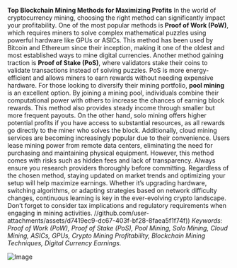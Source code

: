 **Top Blockchain Mining Methods for Maximizing Profits**
In the world of cryptocurrency mining, choosing the right method can significantly impact your profitability. One of the most popular methods is **Proof of Work (PoW)**, which requires miners to solve complex mathematical puzzles using powerful hardware like GPUs or ASICs. This method has been used by Bitcoin and Ethereum since their inception, making it one of the oldest and most established ways to mine digital currencies. Another method gaining traction is **Proof of Stake (PoS)**, where validators stake their coins to validate transactions instead of solving puzzles. PoS is more energy-efficient and allows miners to earn rewards without needing expensive hardware.
For those looking to diversify their mining portfolio, **pool mining** is an excellent option. By joining a mining pool, individuals combine their computational power with others to increase the chances of earning block rewards. This method also provides steady income through smaller but more frequent payouts. On the other hand, solo mining offers higher potential profits if you have access to substantial resources, as all rewards go directly to the miner who solves the block.
Additionally, cloud mining services are becoming increasingly popular due to their convenience. Users lease mining power from remote data centers, eliminating the need for purchasing and maintaining physical equipment. However, this method comes with risks such as hidden fees and lack of transparency. Always ensure you research providers thoroughly before committing.
Regardless of the chosen method, staying updated on market trends and optimizing your setup will help maximize earnings. Whether it’s upgrading hardware, switching algorithms, or adapting strategies based on network difficulty changes, continuous learning is key in the ever-evolving crypto landscape. Don’t forget to consider tax implications and regulatory requirements when engaging in mining activities.
 //github.com/user-attachments/assets/d7419ec9-dc67-403f-bf28-8faea5f1f74f))
*Keywords: Proof of Work (PoW), Proof of Stake (PoS), Pool Mining, Solo Mining, Cloud Mining, ASICs, GPUs, Crypto Mining Profitability, Blockchain Mining Techniques, Digital Currency Earnings.*


![Image](https://github.com/user-attachments/assets/d7419ec9-dc67-403f-bf28-8faea5f1f74f)